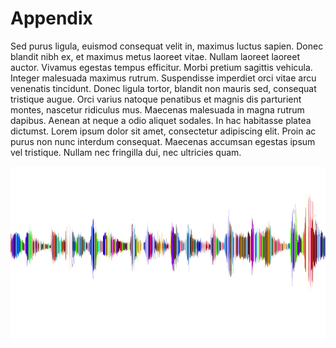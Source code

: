 # Appendix
Sed purus ligula, euismod consequat velit in, maximus luctus sapien. Donec blandit nibh ex, et maximus metus laoreet vitae. Nullam laoreet laoreet auctor. Vivamus egestas tempus efficitur. Morbi pretium sagittis vehicula. Integer malesuada maximus rutrum. Suspendisse imperdiet orci vitae arcu venenatis tincidunt. Donec ligula tortor, blandit non mauris sed, consequat tristique augue. Orci varius natoque penatibus et magnis dis parturient montes, nascetur ridiculus mus. Maecenas malesuada in magna rutrum dapibus. Aenean at neque a odio aliquet sodales. In hac habitasse platea dictumst. Lorem ipsum dolor sit amet, consectetur adipiscing elit. Proin ac purus non nunc interdum consequat. Maecenas accumsan egestas ipsum vel tristique. Nullam nec fringilla dui, nec ultricies quam. 

![The cover image, again](./cover.png)